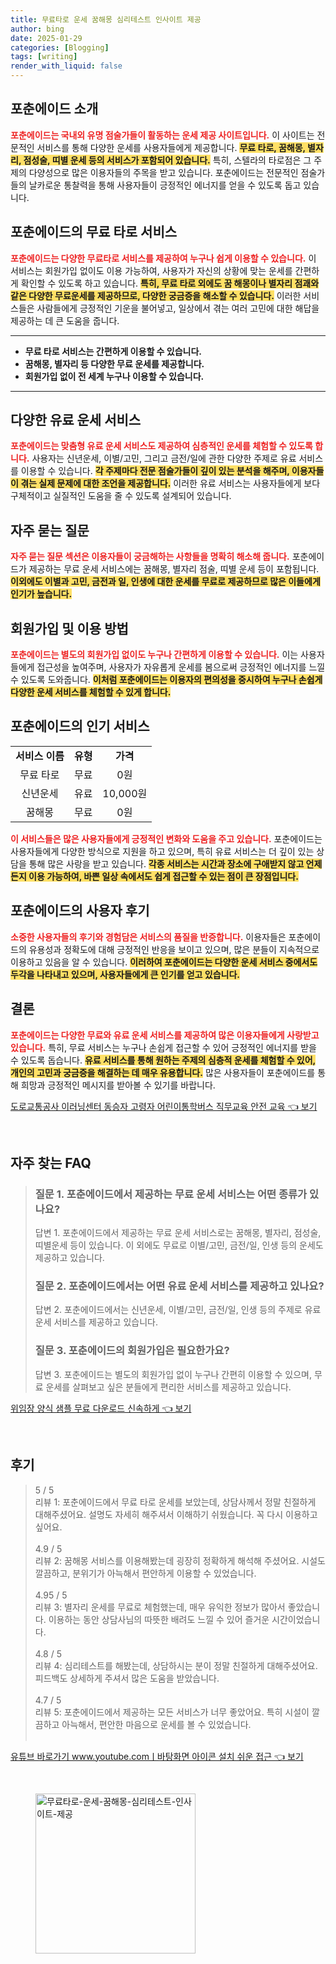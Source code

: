 ```yaml
---
title: 무료타로 운세 꿈해몽 심리테스트 인사이트 제공
author: bing
date: 2025-01-29
categories: [Blogging]
tags: [writing]
render_with_liquid: false
---
```



<h2 id='포춘에이드 소개'>포춘에이드 소개</h2>

<p><b><span style="color: #ee2323;">포춘에이드는 국내외 유명 점술가들이 활동하는 운세 제공 사이트입니다.</span></b> 이 사이트는 전문적인 서비스를 통해 다양한 운세를 사용자들에게 제공합니다. <b><span style="background-color: #ffe066;">무료 타로, 꿈해몽, 별자리, 점성술, 띠별 운세 등의 서비스가 포함되어 있습니다.</span></b> 특히, 스텔라의 타로점은 그 주제의 다양성으로 많은 이용자들의 주목을 받고 있습니다. 포춘에이드는 전문적인 점술가들의 날카로운 통찰력을 통해 사용자들이 긍정적인 에너지를 얻을 수 있도록 돕고 있습니다.</p>

<h2 id='포춘에이드의 무료 타로 서비스'>포춘에이드의 무료 타로 서비스</h2>

<p><b><span style="color: #ee2323;">포춘에이드는 다양한 무료타로 서비스를 제공하여 누구나 쉽게 이용할 수 있습니다.</span></b> 이 서비스는 회원가입 없이도 이용 가능하여, 사용자가 자신의 상황에 맞는 운세를 간편하게 확인할 수 있도록 하고 있습니다. <b><span style="background-color: #ffe066;">특히, 무료 타로 외에도 꿈 해몽이나 별자리 점괘와 같은 다양한 무료운세를 제공하므로, 다양한 궁금증을 해소할 수 있습니다.</span></b> 이러한 서비스들은 사람들에게 긍정적인 기운을 불어넣고, 일상에서 겪는 여러 고민에 대한 해답을 제공하는 데 큰 도움을 줍니다.</p>

<hr />

<ul>
    <li><b>무료 타로 서비스는 간편하게 이용할 수 있습니다.</b></li>
    <li><b>꿈해몽, 별자리 등 다양한 무료 운세를 제공합니다.</b></li>
    <li><b>회원가입 없이 전 세계 누구나 이용할 수 있습니다.</b></li>
</ul>

<hr />

<h2 id='다양한 유료 운세 서비스'>다양한 유료 운세 서비스</h2>

<p><b><span style="color: #ee2323;">포춘에이드는 맞춤형 유료 운세 서비스도 제공하여 심층적인 운세를 체험할 수 있도록 합니다.</span></b> 사용자는 신년운세, 이별/고민, 그리고 금전/일에 관한 다양한 주제로 유료 서비스를 이용할 수 있습니다. <b><span style="background-color: #ffe066;">각 주제마다 전문 점술가들이 깊이 있는 분석을 해주며, 이용자들이 겪는 실제 문제에 대한 조언을 제공합니다.</span></b> 이러한 유료 서비스는 사용자들에게 보다 구체적이고 실질적인 도움을 줄 수 있도록 설계되어 있습니다.</p>

<h2 id='자주 묻는 질문'>자주 묻는 질문</h2>

<p><b><span style="color: #ee2323;">자주 묻는 질문 섹션은 이용자들이 궁금해하는 사항들을 명확히 해소해 줍니다.</span></b> 포춘에이드가 제공하는 무료 운세 서비스에는 꿈해몽, 별자리 점술, 띠별 운세 등이 포함됩니다. <b><span style="background-color: #ffe066;">이외에도 이별과 고민, 금전과 일, 인생에 대한 운세를 무료로 제공하므로 많은 이들에게 인기가 높습니다.</span></b></p>

<h2 id='회원가입 및 이용 방법'>회원가입 및 이용 방법</h2>

<p><b><span style="color: #ee2323;">포춘에이드는 별도의 회원가입 없이도 누구나 간편하게 이용할 수 있습니다.</span></b> 이는 사용자들에게 접근성을 높여주며, 사용자가 자유롭게 운세를 봄으로써 긍정적인 에너지를 느낄 수 있도록 도와줍니다. <b><span style="background-color: #ffe066;">이처럼 포춘에이드는 이용자의 편의성을 중시하여 누구나 손쉽게 다양한 운세 서비스를 체험할 수 있게 합니다.</span></b></p>

<h2 id='포춘에이드의 인기 서비스'>포춘에이드의 인기 서비스</h2>

<table>
    <tr>
        <td style="text-align: center; height: 17px;"><b>서비스 이름</b></td>
        <td style="text-align: center; height: 17px;"><b>유형</b></td>
        <td style="text-align: center; height: 17px;"><b>가격</b></td>
    </tr>
    <tr>
        <td style="text-align: center; height: 17px;">무료 타로</td>
        <td style="text-align: center; height: 17px;">무료</td>
        <td style="text-align: center; height: 17px;">0원</td>
    </tr>
    <tr>
        <td style="text-align: center; height: 17px;">신년운세</td>
        <td style="text-align: center; height: 17px;">유료</td>
        <td style="text-align: center; height: 17px;">10,000원</td>
    </tr>
    <tr>
        <td style="text-align: center; height: 17px;">꿈해몽</td>
        <td style="text-align: center; height: 17px;">무료</td>
        <td style="text-align: center; height: 17px;">0원</td>
    </tr>
</table>

<p><b><span style="color: #ee2323;">이 서비스들은 많은 사용자들에게 긍정적인 변화와 도움을 주고 있습니다.</span></b> 포춘에이드는 사용자들에게 다양한 방식으로 지원을 하고 있으며, 특히 유료 서비스는 더 깊이 있는 상담을 통해 많은 사랑을 받고 있습니다. <b><span style="background-color: #ffe066;">각종 서비스는 시간과 장소에 구애받지 않고 언제든지 이용 가능하여, 바쁜 일상 속에서도 쉽게 접근할 수 있는 점이 큰 장점입니다.</span></b></p>

<h2 id='포춘에이드의 사용자 후기'>포춘에이드의 사용자 후기</h2>

<p><b><span style="color: #ee2323;">소중한 사용자들의 후기와 경험담은 서비스의 품질을 반증합니다.</span></b> 이용자들은 포춘에이드의 유용성과 정확도에 대해 긍정적인 반응을 보이고 있으며, 많은 분들이 지속적으로 이용하고 있음을 알 수 있습니다. <b><span style="background-color: #ffe066;">이러하여 포춘에이드는 다양한 운세 서비스 중에서도 두각을 나타내고 있으며, 사용자들에게 큰 인기를 얻고 있습니다.</span></b></p>

<h2 id='결론'>결론</h2>

<p><b><span style="color: #ee2323;">포춘에이드는 다양한 무료와 유료 운세 서비스를 제공하여 많은 이용자들에게 사랑받고 있습니다.</span></b> 특히, 무료 서비스는 누구나 손쉽게 접근할 수 있어 긍정적인 에너지를 받을 수 있도록 돕습니다. <b><span style="background-color: #ffe066;">유료 서비스를 통해 원하는 주제의 심층적 운세를 체험할 수 있어, 개인의 고민과 궁금증을 해결하는 데 매우 유용합니다.</span></b> 많은 사용자들이 포춘에이드를 통해 희망과 긍정적인 메시지를 받아볼 수 있기를 바랍니다.</p>


<p><a class="click-button" title="도로교통공사 이러닝센터 동승자 고령자 어린이통학버스 직무교육 안전 교육" href="https://afficreate.github.io/posts/%EB%8F%84%EB%A1%9C%EA%B5%90%ED%86%B5%EA%B3%B5%EC%82%AC-%EC%9D%B4%EB%9F%AC%EB%8B%9D%EC%84%BC%ED%84%B0-%EB%8F%99%EC%8A%B9%EC%9E%90-%EA%B3%A0%EB%A0%B9%EC%9E%90-%EC%96%B4%EB%A6%B0%EC%9D%B4%ED%86%B5%ED%95%99%EB%B2%84%EC%8A%A4-%EC%A7%81%EB%AC%B4%EA%B5%90%EC%9C%A1-%EC%95%88%EC%A0%84-%EA%B5%90%EC%9C%A1/" rel="dofollow">도로교통공사 이러닝센터 동승자 고령자 어린이통학버스 직무교육 안전 교육 👈 보기</a></p><br>
<h2 id='자주_찾는_FAQ'>자주 찾는 FAQ</h2>
<div itemscope="" itemtype="https://schema.org/FAQPage"> 
<blockquote> 
<div itemscope="" itemprop="mainEntity" itemtype="https://schema.org/Question"> 
<h3 itemprop="name">질문 1. 포춘에이드에서 제공하는 무료 운세 서비스는 어떤 종류가 있나요?</h3> 
<div itemscope="" itemprop="acceptedAnswer" itemtype="https://schema.org/Answer"> 
<span itemprop="text"> 
<p>답변 1. 포춘에이드에서 제공하는 무료 운세 서비스로는 꿈해몽, 별자리, 점성술, 띠별운세 등이 있습니다. 이 외에도 무료로 이별/고민, 금전/일, 인생 등의 운세도 제공하고 있습니다.</p> 
</span> 
</div> 
</div> 
<div itemscope="" itemprop="mainEntity" itemtype="https://schema.org/Question"> 
<h3 itemprop="name">질문 2. 포춘에이드에서는 어떤 유료 운세 서비스를 제공하고 있나요?</h3> 
<div itemscope="" itemprop="acceptedAnswer" itemtype="https://schema.org/Answer"> 
<span itemprop="text"> 
<p>답변 2. 포춘에이드에서는 신년운세, 이별/고민, 금전/일, 인생 등의 주제로 유료 운세 서비스를 제공하고 있습니다.</p> 
</span> 
</div> 
</div> 
<div itemscope="" itemprop="mainEntity" itemtype="https://schema.org/Question"> 
<h3 itemprop="name">질문 3. 포춘에이드의 회원가입은 필요한가요?</h3> 
<div itemscope="" itemprop="acceptedAnswer" itemtype="https://schema.org/Answer"> 
<span itemprop="text"> 
<p>답변 3. 포춘에이드는 별도의 회원가입 없이 누구나 간편히 이용할 수 있으며, 무료 운세를 살펴보고 싶은 분들에게 편리한 서비스를 제공하고 있습니다.</p> 
</span> 
</div> 
</div> 
</blockquote> 
</div>
<p><a class="click-button" title="위임장 양식 샘플 무료 다운로드 신속하게" href="https://afficreate.github.io/posts/%EC%9C%84%EC%9E%84%EC%9E%A5-%EC%96%91%EC%8B%9D-%EC%83%98%ED%94%8C-%EB%AC%B4%EB%A3%8C-%EB%8B%A4%EC%9A%B4%EB%A1%9C%EB%93%9C-%EC%8B%A0%EC%86%8D%ED%95%98%EA%B2%8C/" rel="dofollow">위임장 양식 샘플 무료 다운로드 신속하게 👈 보기</a></p><br>
<h2 id='후기'>후기</h2>
<div itemscope itemtype="https://schema.org/Product">
  <blockquote>
  <div itemprop="review" itemscope itemtype="https://schema.org/Review">
      <div itemprop="reviewRating" itemscope itemtype="https://schema.org/Rating"> <span itemprop="ratingValue">5</span> / <span itemprop="bestRating">5</span> </div>
      <span itemprop="reviewBody">리뷰 1: 포춘에이드에서 무료 타로 운세를 보았는데, 상담사께서 정말 친절하게 대해주셨어요. 설명도 자세히 해주셔서 이해하기 쉬웠습니다. 꼭 다시 이용하고 싶어요.</span>
  </div>
  <br>
  <div itemprop="review" itemscope itemtype="https://schema.org/Review">
      <div itemprop="reviewRating" itemscope itemtype="https://schema.org/Rating"> <span itemprop="ratingValue">4.9</span> / <span itemprop="bestRating">5</span> </div>
      <span itemprop="reviewBody">리뷰 2: 꿈해몽 서비스를 이용해봤는데 굉장히 정확하게 해석해 주셨어요. 시설도 깔끔하고, 분위기가 아늑해서 편안하게 이용할 수 있었습니다.</span>
  </div>
  <br>
  <div itemprop="review" itemscope itemtype="https://schema.org/Review">
      <div itemprop="reviewRating" itemscope itemtype="https://schema.org/Rating"> <span itemprop="ratingValue">4.95</span> / <span itemprop="bestRating">5</span> </div>
      <span itemprop="reviewBody">리뷰 3: 별자리 운세를 무료로 체험했는데, 매우 유익한 정보가 많아서 좋았습니다. 이용하는 동안 상담사님의 따뜻한 배려도 느낄 수 있어 즐거운 시간이었습니다.</span>
  </div>
  <br>
  <div itemprop="review" itemscope itemtype="https://schema.org/Review">
      <div itemprop="reviewRating" itemscope itemtype="https://schema.org/Rating"> <span itemprop="ratingValue">4.8</span> / <span itemprop="bestRating">5</span> </div>
      <span itemprop="reviewBody">리뷰 4: 심리테스트를 해봤는데, 상담하시는 분이 정말 친절하게 대해주셨어요. 피드백도 상세하게 주셔서 많은 도움을 받았습니다.</span>
  </div>
  <br>
  <div itemprop="review" itemscope itemtype="https://schema.org/Review">
      <div itemprop="reviewRating" itemscope itemtype="https://schema.org/Rating"> <span itemprop="ratingValue">4.7</span> / <span itemprop="bestRating">5</span> </div>
      <span itemprop="reviewBody">리뷰 5: 포춘에이드에서 제공하는 모든 서비스가 너무 좋았어요. 특히 시설이 깔끔하고 아늑해서, 편안한 마음으로 운세를 볼 수 있었습니다.</span>
  </div>
  <br>
  </blockquote>
</div>
<p><a class="click-button" title="유튜브 바로가기 www.youtube.comㅣ바탕화면 아이콘 설치 쉬운 접근" href="https://afficreate.github.io/posts/%EC%9C%A0%ED%8A%9C%EB%B8%8C-%EB%B0%94%EB%A1%9C%EA%B0%80%EA%B8%B0-www.youtube.com%E3%85%A3%EB%B0%94%ED%83%95%ED%99%94%EB%A9%B4-%EC%95%84%EC%9D%B4%EC%BD%98-%EC%84%A4%EC%B9%98-%EC%89%AC%EC%9A%B4-%EC%A0%91%EA%B7%BC/" rel="dofollow">유튜브 바로가기 www.youtube.comㅣ바탕화면 아이콘 설치 쉬운 접근 👈 보기</a></p><br>
<figure class="image"><img src="https://afficreate.github.io/assets/img/thumbnail/무료타로-운세-꿈해몽-심리테스트-인사이트-제공.webp" alt="무료타로-운세-꿈해몽-심리테스트-인사이트-제공" width="256" height="256"></figure>